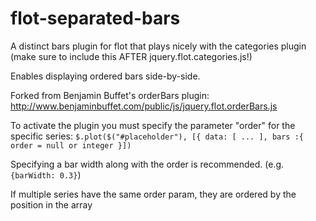 flot-separated-bars
===================

A distinct bars plugin for flot that plays nicely with the categories plugin (make sure to include this AFTER jquery.flot.categories.js!)

Enables displaying ordered bars side-by-side.

Forked from Benjamin Buffet's orderBars plugin: 
  http://www.benjaminbuffet.com/public/js/jquery.flot.orderBars.js

To activate the plugin you must specify the parameter "order" for the specific series:
  `$.plot($("#placeholder"), [{ data: [ ... ], bars :{ order = null or integer }])`

Specifying a bar width along with the order is recommended. (e.g. `{barWidth: 0.3}`)

If multiple series have the same order param, they are ordered by the position in the array
